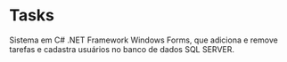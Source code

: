 # Tasks
Sistema em C# .NET Framework Windows Forms, que adiciona e remove tarefas e cadastra usuários no banco de dados SQL SERVER.
